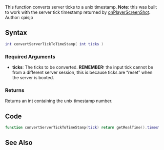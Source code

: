 This function converts server ticks to a unix timestamp. **Note**: this was built to work with the server tick timestamp returned by [onPlayerScreenShot](/onPlayerScreenShot.md "wikilink"). Author: qaisjp

Syntax
------

``` lua
int convertServerTickToTimeStamp( int ticks )
```

### Required Arguments

-   **ticks**: The ticks to be converted. **REMEMBER:** the input tick cannot be from a different server session, this is because ticks are “reset” when the server is booted.

### Returns

Returns an int containing the unix timestamp number.

Code
----

``` lua
function convertServerTickToTimeStamp(tick) return getRealTime().timestamp+((getTickCount()*0.001)-(tick*0.001)); end
```

See Also
--------
